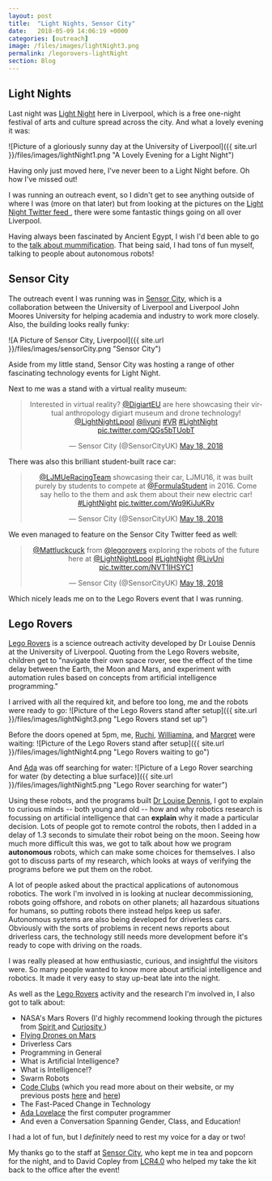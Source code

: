 ```yaml
---
layout: post
title:  "Light Nights, Sensor City"
date:   2018-05-09 14:06:19 +0000
categories: [outreach]
image: /files/images/lightNight3.png
permalink: /legorovers-lightNight
section: Blog
---
```


## Light Nights

Last night was [Light Night](http://lightnightliverpool.co.uk/) here in Liverpool, which is a free one-night festival of arts and culture spread across the city. And what a lovely evening it was:

![Picture of a gloriously sunny day at the University of Liverpool]({{ site.url }}/files/images/lightNight1.png "A Lovely Evening for a Light Night")

Having only just moved here, I've never been to a Light Night before. Oh how I've missed out!

I was running an outreach event, so I didn't get to see anything outside of where I was (more on that later) but from looking at the pictures on the <a href="https://twitter.com/LightNightLpool">Light Night Twitter feed <i class="fa fa-twitter-square fa-1x"></i></a> , there were some fantastic things going on all over Liverpool.

Having always been fascinated by Ancient Egypt, I wish I'd been able to go to the [talk about mummification](https://twitter.com/LightNightLpool/status/997167400154955776). That being said, I had tons of fun myself, talking to people about autonomous robots!

## Sensor City

The outreach event I was running was in [Sensor City](http://www.sensorcity.co.uk/), which is a collaboration between the University of Liverpool and Liverpool John Moores University for helping academia and industry to work more closely. Also, the building looks really funky:

![A Picture of Sensor City, Liverpool]({{ site.url }}/files/images/sensorCity.png "Sensor City")

Aside from my little stand, Sensor City was hosting a range of other fascinating technology events for Light Night.

Next to me was a stand with a virtual reality museum:
<center><blockquote class="twitter-tweet" data-lang="en"><p lang="en" dir="ltr">Interested in virtual reality? <a href="https://twitter.com/DigiArtEU?ref_src=twsrc%5Etfw">@DigiartEU</a> are here showcasing their virtual anthropology digiart museum and drone technology! <a href="https://twitter.com/LightNightLpool?ref_src=twsrc%5Etfw">@LightNightLpool</a> <a href="https://twitter.com/LivUni?ref_src=twsrc%5Etfw">@livuni</a> <a href="https://twitter.com/hashtag/VR?src=hash&amp;ref_src=twsrc%5Etfw">#VR</a> <a href="https://twitter.com/hashtag/LightNight?src=hash&amp;ref_src=twsrc%5Etfw">#LightNight</a> <a href="https://t.co/QGs5bTUobT">pic.twitter.com/QGs5bTUobT</a></p>&mdash; Sensor City (@SensorCityUK) <a href="https://twitter.com/SensorCityUK/status/997523926212403201?ref_src=twsrc%5Etfw">May 18, 2018</a></blockquote>
<script async src="https://platform.twitter.com/widgets.js" charset="utf-8"></script></center>

There was also this brilliant student-built race car:
<center><blockquote class="twitter-tweet" data-lang="en"><p lang="en" dir="ltr"><a href="https://twitter.com/LJMUeRacingTeam?ref_src=twsrc%5Etfw">@LJMUeRacingTeam</a> showcasing their car, LJMU16, it was built purely by students to compete at <a href="https://twitter.com/FormulaStudent?ref_src=twsrc%5Etfw">@FormulaStudent</a> in 2016.  Come say hello to the them and ask them about their new electric car! <a href="https://twitter.com/hashtag/LightNight?src=hash&amp;ref_src=twsrc%5Etfw">#LightNight</a> <a href="https://t.co/Wq9KiJuKRv">pic.twitter.com/Wq9KiJuKRv</a></p>&mdash; Sensor City (@SensorCityUK) <a href="https://twitter.com/SensorCityUK/status/997535120562311168?ref_src=twsrc%5Etfw">May 18, 2018</a></blockquote>
<script async src="https://platform.twitter.com/widgets.js" charset="utf-8"></script></center>

We even managed to feature on the Sensor City Twitter feed as well:
<center><blockquote class="twitter-tweet" data-lang="en"><p lang="en" dir="ltr"><a href="https://twitter.com/MattLuckcuck?ref_src=twsrc%5Etfw">@Mattluckcuck</a> from <a href="https://twitter.com/legorovers?ref_src=twsrc%5Etfw">@legorovers</a> exploring the robots of the future here at <a href="https://twitter.com/LightNightLpool?ref_src=twsrc%5Etfw">@LightNightLpool</a> <a href="https://twitter.com/hashtag/LightNight?src=hash&amp;ref_src=twsrc%5Etfw">#LightNight</a> <a href="https://twitter.com/LivUni?ref_src=twsrc%5Etfw">@LivUni</a> <a href="https://t.co/NVT1IHSYC1">pic.twitter.com/NVT1IHSYC1</a></p>&mdash; Sensor City (@SensorCityUK) <a href="https://twitter.com/SensorCityUK/status/997515799660199937?ref_src=twsrc%5Etfw">May 18, 2018</a></blockquote>
<script async src="https://platform.twitter.com/widgets.js" charset="utf-8"></script></center>

Which nicely leads me on to the Lego Rovers event that I was running.

## Lego Rovers

[Lego Rovers](http://legorovers.csc.liv.ac.uk/) is a science outreach activity developed by Dr Louise Dennis at the University of Liverpool. Quoting from the Lego Rovers website, children get to "navigate their own space rover, see the effect of the time delay between the Earth, the Moon and Mars, and experiment with automation rules based on concepts from artificial intelligence programming."

I arrived with all the required kit, and before too long, me and the robots were ready to go:
![Picture of the Lego Rovers stand after setup]({{ site.url }}/files/images/lightNight3.png "Lego Rovers stand set up")

Before the doors opened at 5pm, me, [Ruchi](https://en.wikipedia.org/wiki/Ruchi_Sanghvi), [Williamina](https://en.wikipedia.org/wiki/Williamina_Fleming), and [Margret](https://en.wikipedia.org/wiki/Margaret_Hamilton_%28scientist%29) were waiting:
![Picture of the Lego Rovers stand after setup]({{ site.url }}/files/images/lightNight4.png "Lego Rovers waiting to go")

And [Ada](https://en.wikipedia.org/wiki/Ada_Lovelace) was off searching for water:
![Picture of a Lego Rover searching for water (by detecting a blue surface)]({{ site.url }}/files/images/lightNight5.png "Lego Rover searching for water")

Using these robots, and the programs built [Dr Louise Dennis](http://cgi.csc.liv.ac.uk/~lad/), I got to explain to curious minds -- both young and old -- how and why robotics research is focussing on artificial intelligence that can __explain__ why it made a particular decision. Lots of people got to remote control the robots, then I added in a delay of 1.3 seconds to simulate their robot being on the moon. Seeing how much more difficult this was, we got to talk about how we program __autonomous__ robots, which can make some choices for themselves. I also got to discuss parts of my research, which looks at ways of verifying the programs before we put them on the robot.

A lot of people asked about the practical applications of autonomous robotics. The work I'm involved in is looking at nuclear decommissioning, robots going offshore, and robots on other planets; all hazardous situations for humans, so putting robots there instead helps keep us safer. Autonomous systems are also being developed for driverless cars. Obviously with the sorts of problems in recent news reports about driverless cars, the technology still needs more development before it's ready to cope with driving on the roads.

I was really pleased at how enthusiastic, curious, and insightful the visitors were. So many people wanted to know more about artificial intelligence and robotics. It made it very easy to stay up-beat late into the night.

As well as the [Lego Rovers](http://legorovers.csc.liv.ac.uk/) activity and the research I'm involved in, I also got to talk about:

* NASA's Mars Rovers (I'd highly recommend looking through the pictures from <a href="https://twitter.com/MarsRovers ">Spirit <i class="fa fa-twitter-square fa-1x"></i></a> and <a href="https://twitter.com/MarsCuriosity">Curiosity <i class="fa fa-twitter-square fa-1x"></i></a>)
* [Flying Drones on Mars](https://www.wired.com/2015/01/nasas-working-helicopter-thatll-fly-mars/)
* Driverless Cars
* Programming in General
* What is Artificial Intelligence?
* What is Intelligence!?
* Swarm Robots
* [Code Clubs](https://www.codeclub.org.uk/) (which you read more about on their website, or my previous posts [here](/codeclub/2017/08/01/codeClub.html) and [here](/codeclub/2017/12/24/myCodeClubYear.html))
* The Fast-Paced Change in Technology
* [Ada Lovelace](https://findingada.com/about/who-was-ada/) the first computer programmer
* And even a Conversation Spanning Gender, Class, and Education!

I had a lot of fun, but I *definitely* need to rest my voice for a day or two!

My thanks go to the staff at [Sensor City](http://www.sensorcity.co.uk/), who kept me in tea and popcorn for the night, and to David Copley from [LCR4.0](http://lcr4.uk/) who helped my take the kit back to the office after the event!
